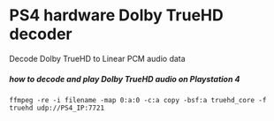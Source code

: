 # PS4 hardware Dolby TrueHD decoder

Decode Dolby TrueHD to Linear PCM audio data

##### how to decode and play Dolby TrueHD audio on Playstation 4

```
ffmpeg -re -i filename -map 0:a:0 -c:a copy -bsf:a truehd_core -f truehd udp://PS4_IP:7721
```
